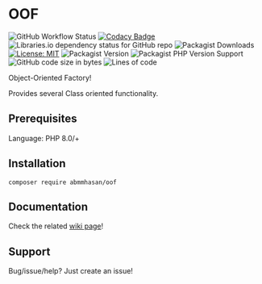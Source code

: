 # OOF

![GitHub Workflow Status](https://img.shields.io/github/workflow/status/abmmhasan/bucket/build)
[![Codacy Badge](https://app.codacy.com/project/badge/Grade/88086fed2d124010aa09c5979bdc4b80)](https://www.codacy.com/gh/abmmhasan/OOF/dashboard?utm_source=github.com&amp;utm_medium=referral&amp;utm_content=abmmhasan/OOF&amp;utm_campaign=Badge_Grade)
![Libraries.io dependency status for GitHub repo](https://img.shields.io/librariesio/github/abmmhasan/bucket)
![Packagist Downloads](https://img.shields.io/packagist/dt/abmmhasan/bucket)
[![License: MIT](https://img.shields.io/badge/License-MIT-green.svg)](https://opensource.org/licenses/MIT)
![Packagist Version](https://img.shields.io/packagist/v/abmmhasan/bucket)
![Packagist PHP Version Support](https://img.shields.io/packagist/php-v/abmmhasan/bucket)
![GitHub code size in bytes](https://img.shields.io/github/languages/code-size/abmmhasan/bucket)
![Lines of code](https://img.shields.io/tokei/lines/github/abmmhasan/bucket)

Object-Oriented Factory!

Provides several Class oriented functionality.

## Prerequisites

Language: PHP 8.0/+

## Installation

```
composer require abmmhasan/oof
```

## Documentation

Check the related [wiki page](https://github.com/abmmhasan/bucket/wiki)!

## Support

Bug/issue/help? Just create an issue!
